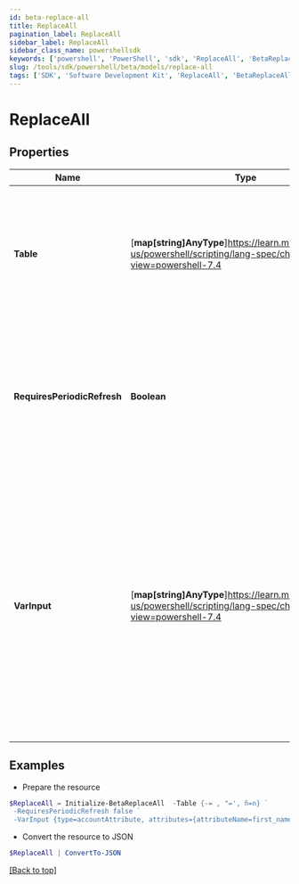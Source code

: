```yaml
---
id: beta-replace-all
title: ReplaceAll
pagination_label: ReplaceAll
sidebar_label: ReplaceAll
sidebar_class_name: powershellsdk
keywords: ['powershell', 'PowerShell', 'sdk', 'ReplaceAll', 'BetaReplaceAll']
slug: /tools/sdk/powershell/beta/models/replace-all
tags: ['SDK', 'Software Development Kit', 'ReplaceAll', 'BetaReplaceAll']
---
```


# ReplaceAll

## Properties

| Name | Type | Description | Notes |
| --- | --- | --- | --- |
| **Table** | [**map[string]AnyType**]https://learn.microsoft.com/en-us/powershell/scripting/lang-spec/chapter-04?view=powershell-7.4 | An attribute of key-value pairs. Each pair identifies the pattern to search for as its key, and the replacement string as its value. | [required] |
| **RequiresPeriodicRefresh** | **Boolean** | A value that indicates whether the transform logic should be re-evaluated every evening as part of the identity refresh process | [optional] [default to $false] |
| **VarInput** | [**map[string]AnyType**]https://learn.microsoft.com/en-us/powershell/scripting/lang-spec/chapter-04?view=powershell-7.4 | This is an optional attribute that can explicitly define the input data which will be fed into the transform logic. If input is not provided, the transform will take its input from the source and attribute combination configured via the UI. | [optional] |

## Examples

- Prepare the resource

```powershell
$ReplaceAll = Initialize-BetaReplaceAll  -Table {-= , "=', ñ=n} `
 -RequiresPeriodicRefresh false `
 -VarInput {type=accountAttribute, attributes={attributeName=first_name, sourceName=Source}}
```

- Convert the resource to JSON

```powershell
$ReplaceAll | ConvertTo-JSON
```

[[Back to top]](#)
